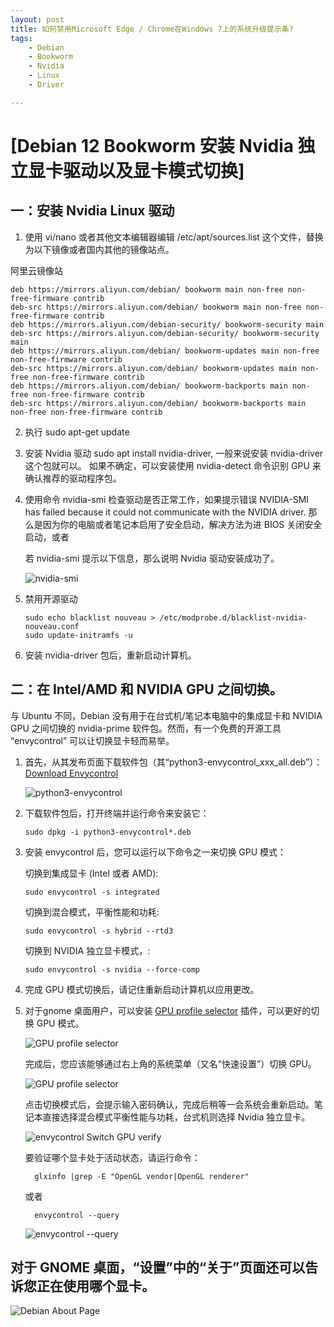 ```yaml
---
layout: post
title: ﻿如何禁用Microsoft Edge / Chrome在Windows 7上的系统升级提示条?
tags:
    - Debian
    - Bookworm
    - Nvidia
    - Linux
    - Driver

---
```

# [Debian 12 Bookworm 安装 Nvidia 独立显卡驱动以及显卡模式切换]

## 一：安装 Nvidia Linux 驱动

1. 使用 vi/nano 或者其他文本编辑器编辑 /etc/apt/sources.list 这个文件，替换为以下镜像或者国内其他的镜像站点。

阿里云镜像站

    deb https://mirrors.aliyun.com/debian/ bookworm main non-free non-free-firmware contrib
    deb-src https://mirrors.aliyun.com/debian/ bookworm main non-free non-free-firmware contrib
    deb https://mirrors.aliyun.com/debian-security/ bookworm-security main
    deb-src https://mirrors.aliyun.com/debian-security/ bookworm-security main
    deb https://mirrors.aliyun.com/debian/ bookworm-updates main non-free non-free-firmware contrib
    deb-src https://mirrors.aliyun.com/debian/ bookworm-updates main non-free non-free-firmware contrib
    deb https://mirrors.aliyun.com/debian/ bookworm-backports main non-free non-free-firmware contrib
    deb-src https://mirrors.aliyun.com/debian/ bookworm-backports main non-free non-free-firmware contrib

2. 执行 sudo apt-get update

3. 安装 Nvidia 驱动 sudo apt install nvidia-driver, 一般来说安装 nvidia-driver 这个包就可以。 如果不确定，可以安装使用 nvidia-detect 命令识别 GPU 来确认推荐的驱动程序包。

4. 使用命令 nvidia-smi 检查驱动是否正常工作，如果提示错误 NVIDIA-SMI has failed because it could not communicate with the NVIDIA driver. 那么是因为你的电脑或者笔记本启用了安全启动，解决方法为进 BIOS 关闭安全启动，或者

   若 nvidia-smi 提示以下信息，那么说明 Nvidia 驱动安装成功了。
   
   ![nvidia-smi](https://github.com/huijingfei/Blog_Gitalk/raw/main/Images/nvidia-smi.webp)
   
5. 禁用开源驱动

       sudo echo blacklist nouveau > /etc/modprobe.d/blacklist-nvidia-nouveau.conf
       sudo update-initramfs -u
   
7. 安装 nvidia-driver 包后，重新启动计算机。

## 二：在 Intel/AMD 和 NVIDIA GPU 之间切换。

   与 Ubuntu 不同，Debian 没有用于在台式机/笔记本电脑中的集成显卡和 NVIDIA GPU 之间切换的 nvidia-prime 软件包。然而，有一个免费的开源工具 “envycontrol” 可以让切换显卡轻而易举。

1. 首先，从其发布页面下载软件包（其“python3-envycontrol_xxx_all.deb”）：[Download Envycontrol](https://github.com/bayasdev/envycontrol/releases)

   ![python3-envycontrol](https://raw.githubusercontent.com/huijingfei/Blog_Gitalk/main/Images/python3-envycontrol.webp)

2. 下载软件包后，打开终端并运行命令来安装它：

       sudo dpkg -i python3-envycontrol*.deb

3. 安装 envycontrol 后，您可以运行以下命令之一来切换 GPU 模式：

   
    切换到集成显卡 (Intel 或者 AMD):

       sudo envycontrol -s integrated

    切换到混合模式，平衡性能和功耗:

       sudo envycontrol -s hybrid --rtd3

    切换到 NVIDIA 独立显卡模式，:

       sudo envycontrol -s nvidia --force-comp

4. 完成 GPU 模式切换后，请记住重新启动计算机以应用更改。

5. 对于gnome 桌面用户，可以安装 [GPU profile selector](https://extensions.gnome.org/extension/5009/gpu-profile-selector/) 插件，可以更好的切换 GPU 模式。

   ![GPU profile selector](https://raw.githubusercontent.com/huijingfei/Blog_Gitalk/main/Images/GPU%20profile%20selector.webp)

   完成后，您应该能够通过右上角的系统菜单（又名“快速设置”）切换 GPU。

   ![GPU profile selector](https://raw.githubusercontent.com/huijingfei/Blog_Gitalk/main/Images/Debian%20GPU%20profile%20selector.webp)

   点击切换模式后，会提示输入密码确认，完成后稍等一会系统会重新启动。笔记本直接选择混合模式平衡性能与功耗，台式机则选择 Nvidia 独立显卡。

   ![envycontrol Switch GPU verify](https://raw.githubusercontent.com/huijingfei/Blog_Gitalk/main/Images/envycontrol%20Switch%20GPU%20verify.webp)

   要验证哪个显卡处于活动状态，请运行命令：

         glxinfo |grep -E "OpenGL vendor|OpenGL renderer"

   或者

         envycontrol --query

   ![envycontrol --query](https://raw.githubusercontent.com/huijingfei/Blog_Gitalk/main/Images/envycontrol%20--query.webp)

## 对于 GNOME 桌面，“设置”中的“关于”页面还可以告诉您正在使用哪个显卡。

   ![Debian About Page](https://raw.githubusercontent.com/huijingfei/Blog_Gitalk/main/Images/Debian%20About%20Page.webp)
